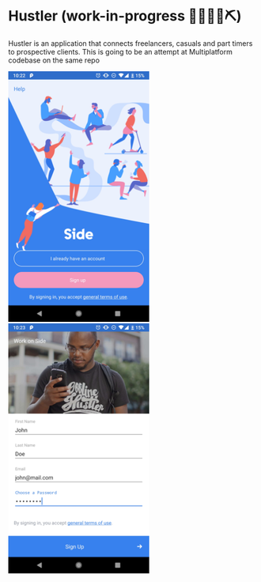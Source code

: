 # Hustler (work-in-progress 👷🔧️👷‍♀️⛏)
Hustler is an application that connects freelancers, casuals and part timers to prospective clients. This is going to be an attempt at Multiplatform codebase on the same repo

<img src="https://github.com/gilokimu/Hustler/raw/master/screens/screenshot-1560583356189.jpg" width = "285"/>
<img src="https://github.com/gilokimu/Hustler/raw/master/screens/screenshot-1560583424964.jpg" width = "285"/>

